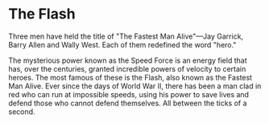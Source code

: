 # The Flash
Three men have held the title of "The Fastest Man Alive"—Jay Garrick, Barry Allen and Wally West. Each of them redefined the word "hero."

The mysterious power known as the Speed Force is an energy field that has, over the centuries, granted incredible powers of velocity to certain heroes. The most famous of these is the Flash, also known as the Fastest Man Alive. Ever since the days of World War II, there has been a man clad in red who can run at impossible speeds, using his power to save lives and defend those who cannot defend themselves. All between the ticks of a second.
